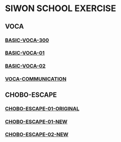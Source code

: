SIWON SCHOOL EXERCISE
=====================

## VOCA

### [BASIC-VOCA-300](BASIC-VOCA-300/)

### [BASIC-VOCA-01](BASIC-VOCA-01/)

### [BASIC-VOCA-02](BASIC-VOCA-02/)

### [VOCA-COMMUNICATION](VOCA-COMMUNICATION/)

## CHOBO-ESCAPE

### [CHOBO-ESCAPE-01-ORIGINAL](CHOBO-ESCAPE-01-ORIGINAL/)

### [CHOBO-ESCAPE-01-NEW](CHOBO-ESCAPE-01-NEW/)

### [CHOBO-ESCAPE-02-NEW](CHOBO-ESCAPE-02-NEW/)
